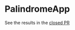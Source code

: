 # PalindromeApp

See the results in the [closed PR](https://github.com/alunparanggi/PalindromeApp/pulls?q=is%3Apr+is%3Aclosed)

